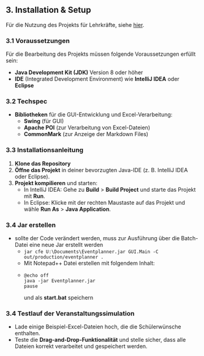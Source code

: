 ## 3. Installation & Setup

Für die Nutzung des Projekts für Lehrkräfte, siehe [hier](src/Doku/nutzung). 

### 3.1 Voraussetzungen

Für die Bearbeitung des Projekts müssen folgende Voraussetzungen erfüllt sein:

- **Java Development Kit (JDK)** Version 8 oder höher
- **IDE** (Integrated Development Environment) wie **IntelliJ IDEA** oder **Eclipse**

### 3.2 Techspec

- **Bibliotheken** für die GUI-Entwicklung und Excel-Verarbeitung:
    - **Swing** (für GUI)
    - **Apache POI** (zur Verarbeitung von Excel-Dateien)
    - **CommonMark** (zur Anzeige der Markdown Files)
  
### 3.3 Installationsanleitung

1. **Klone das Repository**
2. **Öffne das Projekt** in deiner bevorzugten Java-IDE (z. B. IntelliJ IDEA oder Eclipse).
3. **Projekt kompilieren** und starten:
    - In IntelliJ IDEA: Gehe zu **Build** > **Build Project** und starte das Projekt mit **Run**.
    - In Eclipse: Klicke mit der rechten Maustaste auf das Projekt und wähle **Run As** > **Java Application**.

### 3.4 **Jar erstellen**

- sollte der Code verändert werden, muss zur Ausführung über die Batch-Datei eine neue Jar erstellt werden 
   - ```jar cfe U:\Documents\Eventplanner.jar GUI.Main -C out/production/eventplanner .```
   - Mit Notepad++ Datei erstellen mit folgendem Inhalt:
   - ```
     @echo off
     java -jar Eventplanner.jar
     pause
     ```
     und als **start.bat** speichern
### 3.4 Testlauf der Veranstaltungssimulation

- Lade einige Beispiel-Excel-Dateien hoch, die die Schülerwünsche enthalten.
- Teste die **Drag-and-Drop-Funktionalität** und stelle sicher, dass alle Dateien korrekt verarbeitet und gespeichert werden.
